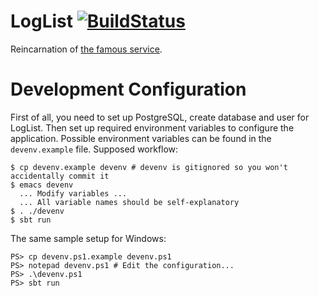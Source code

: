 # LogList [![BuildStatus](https://travis-ci.org/codingteam/loglist.png?branch=master)](https://travis-ci.org/codingteam/loglist)

Reincarnation of [the famous service](http://www.loglist.net/).

# Development Configuration #

First of all, you need to set up PostgreSQL, create database and user
for LogList. Then set up required environment variables to configure
the application. Possible environment variables can be found in the
`devenv.example` file. Supposed workflow:

    $ cp devenv.example devenv # devenv is gitignored so you won't accidentally commit it 
    $ emacs devenv
      ... Modify variables ...
      ... All variable names should be self-explanatory
    $ . ./devenv
    $ sbt run

The same sample setup for Windows:

    PS> cp devenv.ps1.example devenv.ps1
    PS> notepad devenv.ps1 # Edit the configuration...
    PS> .\devenv.ps1
    PS> sbt run

